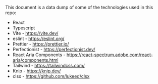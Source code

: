 This document is a data dump of some of the technologies used in this repo:

- React
- Typescript
- Vite - https://vite.dev/
- eslint - https://eslint.org/
- Prettier - https://prettier.io/
- Perfectionist - https://perfectionist.dev/
- React Aria Components - https://react-spectrum.adobe.com/react-aria/components.html
- Tailwind - https://tailwindcss.com/
- Knip - https://knip.dev/
- clsx - https://github.com/lukeed/clsx
